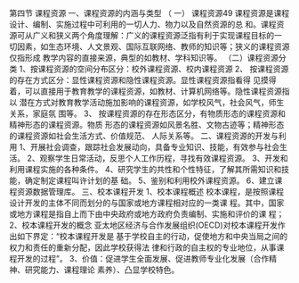 第四节 课程资源
一、课程资源的内涵与类型
（ 一） 课程资源49
课程资源是课程设计、编制、实施过程中可利用的一切人力、物力以及自然资源的总
和。课程资源可从广义和狭义两个角度理解：广义的课程资源泛指有利于实现课程目标的一
切因素，如生态环境、人文景观、国际互联网络、教师的知识等；狭义的课程资源仅指形成
教学内容的直接来源，典型的如教材、学科知识等。
（二）课程资源分类
1、按课程资源的空间分布区分：校外课程资源、校内课程资源
2、 按课程资源的存在方式区分：显性课程资源和隐性课程资源。显性课程资源指看得
见摸得着，可以直接用于教育教学的课程资源，如教材、计算机网络等。隐性课程资源指以
潜在方式对教育教学活动施加影响的课程资源，如学校风气，社会风气，师生关系，家庭氛
围等。
3、 按课程资源的存在形态区分，有物质形态的课程资源和精神形态的课程资源。物质
形态的课程资源如风景名胜、文物古迹等；精神形态的课程资源如社会生活方式、价值规范、
人际关系等。
二、课程资源的开发与利用
1、开展社会调查，跟踪社会发展动向，具备专业知识、技能，有效参与社会生活。
2、观察学生日常活动，反思个人工作历程，寻找有效课程资源。
3、开发和利用课程实施的各种条件。
4、研究学生的共性和个性特征，了解其所需知识和技能，确定制定课程叫许计划的基
础。
5、鉴别和利用校外课程资源。
6、建立课程资源数据管理库。
三、校本课程开发
1、校本课程概述
校本课程，是按照课程设计开发的主体不同而划分的与国家或地方课程相对应的一类课
程。其中，国家或地方课程是指自上而下由中央政府或地方政府负责编制、实施和评价的课
程；
2、校本课程开发的概念
亚太地区经济与合作发展组织(OECD)对校本课程开发作出如下界定：“校本课程开发是
基于学校自主的行动，促使地方和中央当局之间的权力和责任的重新分配，因此学校获得法
律和行政的自主权的专业地位，从事课程开发的过程”。
3、价值：促进学生全面发展、促进教师专业化发展（合作精神、研究能力、课程理论
素养）、凸显学校特色。
